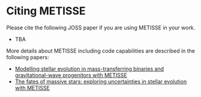 # Citing METISSE


Please cite the following JOSS paper if you are using METISSE in your work. 

- TBA

More details about METISSE including code capabilities are described in the following papers:


- [Modelling stellar evolution in mass-transferring binaries and gravitational-wave progenitors with METISSE](https://ui.adsabs.harvard.edu/abs/2023MNRAS.525..933A/abstract)
- [The fates of massive stars: exploring uncertainties in stellar evolution with METISSE](https://ui.adsabs.harvard.edu/abs/2020MNRAS.497.4549A/abstract)


 
<!--- `Agrawal, Poojan; Hurley, Jarrod; Stevenson, Simon; Szécsi, Dorottya; Flynn, Chris 2020 <https://ui.adsabs.harvard.edu/abs/2020MNRAS.497.4549A/abstract>`_-->
<!--- `Agrawal, Poojan; Hurley, Jarrod; Stevenson, Simon; Rodriguez, Carl L.; Szécsi, Dorottya; Kemp, Alex 2023 <>`_-->
